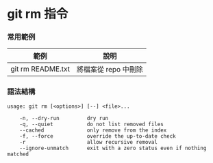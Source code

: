 # git rm 指令

### 常用範例

| 範例                | 說明            |
|-------------------|---------------|
| git rm README.txt | 將檔案從 repo 中刪除 |

### 語法結構

```
usage: git rm [<options>] [--] <file>...

    -n, --dry-run         dry run
    -q, --quiet           do not list removed files
    --cached              only remove from the index
    -f, --force           override the up-to-date check
    -r                    allow recursive removal
    --ignore-unmatch      exit with a zero status even if nothing matched
```